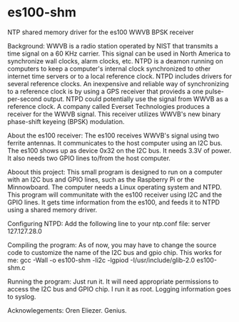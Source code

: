 # es100-shm
NTP shared memory driver for the es100 WWVB BPSK receiver

Background:
WWVB is a radio station operated by NIST that transmits a time signal on a 60 KHz carrier.  This signal can be used in North America to synchronize wall clocks, alarm clocks, etc.
NTPD is a deamon running on computers to keep a computer's internal clock synchronized to other internet time servers or to a local reference clock.  NTPD includes drivers for several reference clocks.  An inexpensive and reliable way of synchronizing to a reference clock is by using a GPS receiver that provieds a one pulse-per-second output.  NTPD could potentially use the signal from WWVB as a reference clock.
A company called Everset Technologies produces a receiver for the WWVB signal.  This receiver utilizes WWVB's new binary phase-shift keyeing (BPSK) modulation.

About the es100 receiver:
The es100 receives WWVB's signal using two ferrite antennas.  It communicates to the host computer using an I2C bus.  The es100 shows up as device 0x32 on the I2C bus.  It needs 3.3V of power.  It also needs two GPIO lines to/from the host computer.

Aboout this project:
This small program is designed to run on a computer with an I2C bus and GPIO lines, such as the Raspberry Pi or the Minnowboard.  The computer needs a Linux operating system and NTPD.  This program will communitate with the es100 receiver using I2C and the GPIO lines.  It gets time information from the es100, and feeds it to NTPD using a shared memory driver.

Configuring NTPD:
Add the following line to your ntp.conf file:
server 127.127.28.0

Compiling the program:
As of now, you may have to change the source code to customize the name of the I2C bus and gpio chip.  This works for me:
gcc -Wall -o es100-shm -li2c -lgpiod -I/usr/include/glib-2.0 es100-shm.c

Running the program:
Just run it.  It will need appropriate permissions to access the I2C bus and GPIO chip.  I run it as root.  Logging information goes to syslog.

Acknowlegements:
Oren Eliezer.  Genius.
